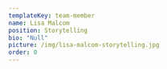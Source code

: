 ```yaml
---
templateKey: team-member
name: Lisa Malcom
position: Storytelling
bio: "Null"
picture: /img/lisa-malcom-storytelling.jpg
order: 0
---
```

